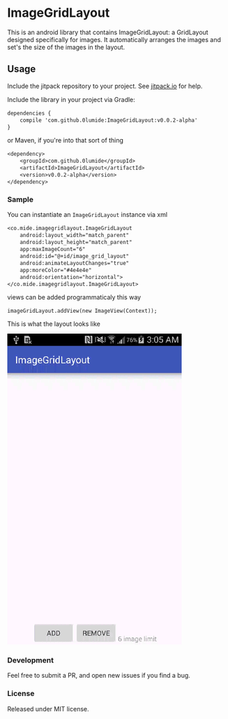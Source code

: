 # ImageGridLayout
This is an android library that contains ImageGridLayout: a GridLayout designed specifically for images. It automatically arranges the images and set's the size of the images in the layout.

## Usage
Include the jitpack repository to your project. See [jitpack.io](https://jitpack.io/) for help.

Include the library in your project via Gradle:
```
dependencies {
    compile 'com.github.0lumide:ImageGridLayout:v0.0.2-alpha'
}
```

or Maven, if you're into that sort of thing
```
<dependency>
    <groupId>com.github.0lumide</groupId>
    <artifactId>ImageGridLayout</artifactId>
    <version>v0.0.2-alpha</version>
</dependency>
```

### Sample
You can instantiate an `ImageGridLayout` instance via xml
```
<co.mide.imagegridlayout.ImageGridLayout
    android:layout_width="match_parent"
    android:layout_height="match_parent"
    app:maxImageCount="6"
    android:id="@+id/image_grid_layout"
    android:animateLayoutChanges="true"
    app:moreColor="#4e4e4e"
    android:orientation="horizontal">
</co.mide.imagegridlayout.ImageGridLayout>
```
views can be added programmaticaly this way

```
imageGridLayout.addView(new ImageView(Context));
```

This is what the layout looks like

![ImageGridLayout](/img/screen2.gif)

### Development
Feel free to submit a PR, and open new issues if you find a bug.

### License
Released under MIT license.

